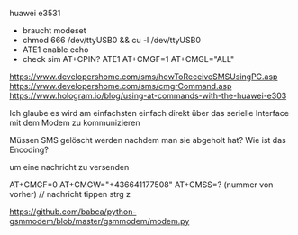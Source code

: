huawei e3531

- braucht modeset
- chmod 666 /dev/ttyUSB0 && cu -l /dev/ttyUSB0
- ATE1 enable echo
- check sim AT+CPIN?
ATE1
AT+CMGF=1
AT+CMGL="ALL"

https://www.developershome.com/sms/howToReceiveSMSUsingPC.asp
https://www.developershome.com/sms/cmgrCommand.asp
https://www.hologram.io/blog/using-at-commands-with-the-huawei-e303

Ich glaube es wird am einfachsten einfach direkt über das serielle Interface
mit dem Modem zu kommunizieren

Müssen SMS gelöscht werden nachdem man sie abgeholt hat?
Wie ist das Encoding?

um eine nachricht zu versenden

AT+CMGF=0
AT+CMGW="+436641177508"
AT+CMSS=? (nummer von vorher)
// nachricht tippen
strg z



https://github.com/babca/python-gsmmodem/blob/master/gsmmodem/modem.py
